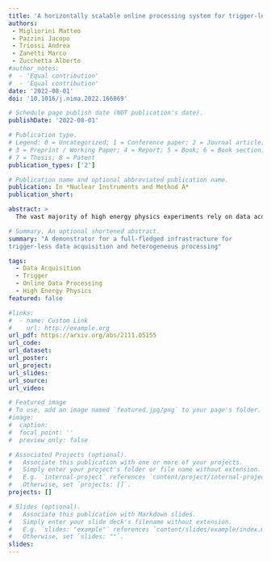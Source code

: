 ```yaml
---
title: 'A horizontally scalable online processing system for trigger-less data acquisition'
authors:
 - Migliorini Matteo
 - Pazzini Jacopo
 - Triossi Andrea
 - Zanetti Marco
 - Zucchetta Alberto
#author_notes:
#  - 'Equal contribution'
#  - 'Equal contribution'
date: '2022-08-01'
doi: '10.1016/j.nima.2022.166869'

# Schedule page publish date (NOT publication's date).
publishDate: '2022-08-01'

# Publication type.
# Legend: 0 = Uncategorized; 1 = Conference paper; 2 = Journal article;
# 3 = Preprint / Working Paper; 4 = Report; 5 = Book; 6 = Book section;
# 7 = Thesis; 8 = Patent
publication_types: ['2']

# Publication name and optional abbreviated publication name.
publication: In *Nuclear Instruments and Method A*
publication_short: 

abstract: >
  The vast majority of high energy physics experiments rely on data acquisition and hardware-based trigger systems performing a number of stringent selections before storing data for offline analysis. The online reconstruction and selection performed at the trigger level are bound to the synchronous nature of the data acquisition system, resulting in a trade-off between the amount of data collected and the complexity of the online reconstruction performed. Exotic physics processes, such as long-lived and slow-moving particles, are rarely targeted by online triggers as they require complex and nonstandard  online reconstruction, usually incompatible with the time constraints of most data acquisition systems. The online trigger selection can thus impact as one of the main limiting factors to the experimental reach for exotic signatures. Alternative data acquisition solutions based on the continuous and asynchronous processing of the stream of data from the detectors are therefore foreseeable as a way to extend the experimental physics reach. Trigger-less data readout systems, paired with efficient streaming data processing solutions, can provide a viable alternative. In this document, an end-to-end implementation of a fully trigger-less data acquisition and online data processing system is discussed. An easily scalable and deployable implementation of such an architecture is proposed, based on open-source distributed computing frameworks capable of performing asynchronous online processing of streaming data. The proposed schema can be suitable for deployment as a fully integrated data acquisition system for small-scale experimental apparatus, or to complement the trigger-based data acquisition systems of larger experiments. A muon telescope setup consisting of a set of gaseous detectors is used as the experimental development testbed in this work, and a fully integrated online processing pipeline deployed on cloud computing resources is implemented and described.

# Summary. An optional shortened abstract.
summary: "A demonstrator for a full-fledged infrastracture for
trigger-less data acquisition and heterogeneous processing"

tags:
  - Data Acquisition
  - Trigger
  - Online Data Processing
  - High Energy Physics
featured: false

#links:
#  - name: Custom Link
#    url: http://example.org
url_pdf: https://arxiv.org/abs/2111.05155
url_code:
url_dataset:
url_poster: 
url_project:
url_slides:
url_source:
url_video:

# Featured image
# To use, add an image named `featured.jpg/png` to your page's folder.
#image:
#  caption:
#  focal_point: ''
#  preview_only: false

# Associated Projects (optional).
#   Associate this publication with one or more of your projects.
#   Simply enter your project's folder or file name without extension.
#   E.g. `internal-project` references `content/project/internal-project/index.md`.
#   Otherwise, set `projects: []`.
projects: []

# Slides (optional).
#   Associate this publication with Markdown slides.
#   Simply enter your slide deck's filename without extension.
#   E.g. `slides: "example"` references `content/slides/example/index.md`.
#   Otherwise, set `slides: ""`.
slides:
---
```


